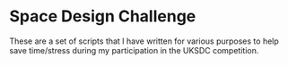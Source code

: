 # Space Design Challenge

These are a set of scripts that I have written for various purposes to help save time/stress during my participation in the UKSDC competition.
